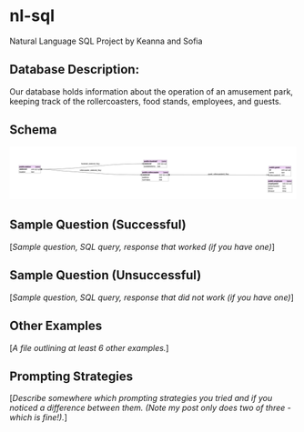 # nl-sql
Natural Language SQL Project by Keanna and Sofia

## Database Description:
Our database holds information about the operation of an amusement park, keeping track of the rollercoasters, food stands, employees, and guests.

## Schema
![Schema](resources/schema.png "Picture of schema")

## Sample Question (Successful)
[*Sample question, SQL query, response that worked (if you have one)*]

## Sample Question (Unsuccessful)
[*Sample question, SQL query, response that did not work (if you have one)*]

## Other Examples
[*A file outlining at least 6 other examples.*]

## Prompting Strategies
[*Describe somewhere which prompting strategies you tried and if you noticed a difference between them. (Note my post only does two of three - which is fine!).*]

